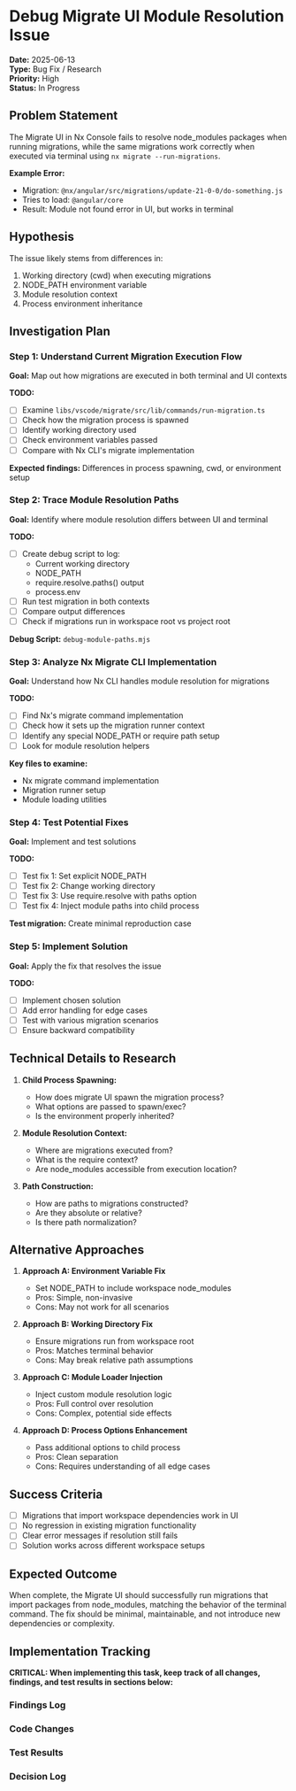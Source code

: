 # Debug Migrate UI Module Resolution Issue

**Date:** 2025-06-13  
**Type:** Bug Fix / Research  
**Priority:** High  
**Status:** In Progress  

## Problem Statement

The Migrate UI in Nx Console fails to resolve node_modules packages when running migrations, while the same migrations work correctly when executed via terminal using `nx migrate --run-migrations`. 

**Example Error:**
- Migration: `@nx/angular/src/migrations/update-21-0-0/do-something.js`
- Tries to load: `@angular/core`
- Result: Module not found error in UI, but works in terminal

## Hypothesis

The issue likely stems from differences in:
1. Working directory (cwd) when executing migrations
2. NODE_PATH environment variable
3. Module resolution context
4. Process environment inheritance

## Investigation Plan

### Step 1: Understand Current Migration Execution Flow
**Goal:** Map out how migrations are executed in both terminal and UI contexts

**TODO:**
- [ ] Examine `libs/vscode/migrate/src/lib/commands/run-migration.ts`
- [ ] Check how the migration process is spawned
- [ ] Identify working directory used
- [ ] Check environment variables passed
- [ ] Compare with Nx CLI's migrate implementation

**Expected findings:** Differences in process spawning, cwd, or environment setup

### Step 2: Trace Module Resolution Paths
**Goal:** Identify where module resolution differs between UI and terminal

**TODO:**
- [ ] Create debug script to log:
  - Current working directory
  - NODE_PATH
  - require.resolve.paths() output
  - process.env
- [ ] Run test migration in both contexts
- [ ] Compare output differences
- [ ] Check if migrations run in workspace root vs project root

**Debug Script:** `debug-module-paths.mjs`

### Step 3: Analyze Nx Migrate CLI Implementation
**Goal:** Understand how Nx CLI handles module resolution for migrations

**TODO:**
- [ ] Find Nx's migrate command implementation
- [ ] Check how it sets up the migration runner context
- [ ] Identify any special NODE_PATH or require path setup
- [ ] Look for module resolution helpers

**Key files to examine:**
- Nx migrate command implementation
- Migration runner setup
- Module loading utilities

### Step 4: Test Potential Fixes
**Goal:** Implement and test solutions

**TODO:**
- [ ] Test fix 1: Set explicit NODE_PATH
- [ ] Test fix 2: Change working directory
- [ ] Test fix 3: Use require.resolve with paths option
- [ ] Test fix 4: Inject module paths into child process

**Test migration:** Create minimal reproduction case

### Step 5: Implement Solution
**Goal:** Apply the fix that resolves the issue

**TODO:**
- [ ] Implement chosen solution
- [ ] Add error handling for edge cases
- [ ] Test with various migration scenarios
- [ ] Ensure backward compatibility

## Technical Details to Research

1. **Child Process Spawning:**
   - How does migrate UI spawn the migration process?
   - What options are passed to spawn/exec?
   - Is the environment properly inherited?

2. **Module Resolution Context:**
   - Where are migrations executed from?
   - What is the require context?
   - Are node_modules accessible from execution location?

3. **Path Construction:**
   - How are paths to migrations constructed?
   - Are they absolute or relative?
   - Is there path normalization?

## Alternative Approaches

1. **Approach A: Environment Variable Fix**
   - Set NODE_PATH to include workspace node_modules
   - Pros: Simple, non-invasive
   - Cons: May not work for all scenarios

2. **Approach B: Working Directory Fix**
   - Ensure migrations run from workspace root
   - Pros: Matches terminal behavior
   - Cons: May break relative path assumptions

3. **Approach C: Module Loader Injection**
   - Inject custom module resolution logic
   - Pros: Full control over resolution
   - Cons: Complex, potential side effects

4. **Approach D: Process Options Enhancement**
   - Pass additional options to child process
   - Pros: Clean separation
   - Cons: Requires understanding of all edge cases

## Success Criteria

- [ ] Migrations that import workspace dependencies work in UI
- [ ] No regression in existing migration functionality
- [ ] Clear error messages if resolution still fails
- [ ] Solution works across different workspace setups

## Expected Outcome

When complete, the Migrate UI should successfully run migrations that import packages from node_modules, matching the behavior of the terminal command. The fix should be minimal, maintainable, and not introduce new dependencies or complexity.

## Implementation Tracking

**CRITICAL: When implementing this task, keep track of all changes, findings, and test results in sections below:**

### Findings Log
<!-- Add findings as discovered during implementation -->

### Code Changes
<!-- Track all code modifications with file paths and reasoning -->

### Test Results
<!-- Document test scenarios and outcomes -->

### Decision Log
<!-- Record why certain approaches were chosen or rejected -->